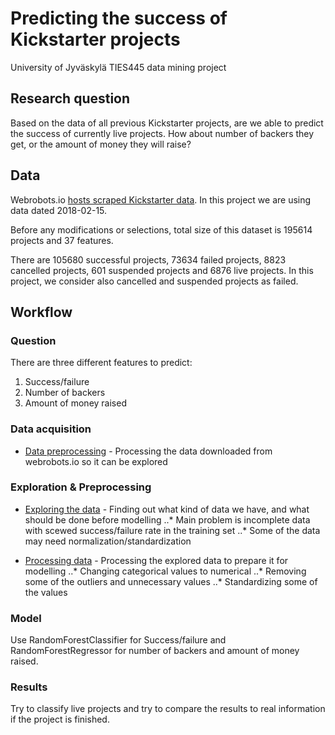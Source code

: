# Predicting the success of Kickstarter projects 
University of Jyväskylä TIES445 data mining project

## Research question
Based on the data of all previous Kickstarter projects, are we able to predict the success of currently live projects. How about number of backers they get, or the amount of money they will raise?

## Data

Webrobots.io [hosts scraped Kickstarter data](https://webrobots.io/kickstarter-datasets/). In this project we are using data dated 2018-02-15.

Before any modifications or selections, total size of this dataset is 195614 projects and 37 features. 

There are 105680 successful projects, 73634 failed projects, 8823 cancelled projects, 601 suspended projects and 6876 live projects. In this project, we consider also cancelled and suspended projects as failed.

## Workflow

### Question
There are three different features to predict:
1. Success/failure
2. Number of backers
3. Amount of money raised

### Data acquisition
* [Data preprocessing](Data%20preprocessing.ipynb) - Processing the data downloaded from webrobots.io so it can be explored

### Exploration & Preprocessing
* [Exploring the data](Data%20exploration.ipynb) - Finding out what kind of data we have, and what should be done before modelling
 ..* Main problem is incomplete data with scewed success/failure rate in the training set
 ..* Some of the data may need normalization/standardization

* [Processing data](Processing%20data.ipynb) - Processing the explored data to prepare it for modelling
 ..* Changing categorical values to numerical
 ..* Removing some of the outliers and unnecessary values
 ..* Standardizing some of the values

### Model
Use RandomForestClassifier for Success/failure and RandomForestRegressor for number of backers and amount of money raised.

### Results

Try to classify live projects and try to compare the results to real information if the project is finished.